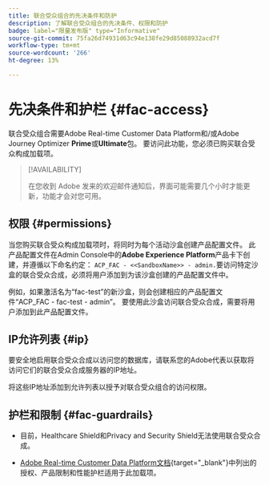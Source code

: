```yaml
---
title: 联合受众组合的先决条件和防护
description: 了解联合受众组合的先决条件、权限和防护
badge: label="限量发布版" type="Informative"
source-git-commit: 75fa26d74931d63c94e138fe29d85088932acd7f
workflow-type: tm+mt
source-wordcount: '266'
ht-degree: 13%

---
```


# 先决条件和护栏 {#fac-access}

联合受众组合需要Adobe Real-time Customer Data Platform和/或Adobe Journey Optimizer **Prime**&#x200B;或&#x200B;**Ultimate**&#x200B;包。 要访问此功能，您必须已购买联合受众构成加载项。

>[!AVAILABILITY]
>
>在您收到 Adobe 发来的欢迎邮件通知后，界面可能需要几个小时才能更新，功能才会对您可用。

## 权限 {#permissions}

当您购买联合受众构成加载项时，将同时为每个活动沙盒创建产品配置文件。 此产品配置文件在Admin Console中的&#x200B;**Adobe Experience Platform**&#x200B;产品卡下创建，并遵循以下命名约定： `ACP_FAC - <<SandboxName>> - admin.`要访问特定沙盒的联合受众合成，必须将用户添加到为该沙盒创建的产品配置文件中。

例如，如果激活名为“fac-test”的新沙盒，则会创建相应的产品配置文件“ACP_FAC - fac-test - admin”。 要使用此沙盒访问联合受众合成，需要将用户添加到此产品配置文件。

## IP允许列表 {#ip}

要安全地启用联合受众合成以访问您的数据库，请联系您的Adobe代表以获取将访问它们的联合受众合成服务器的IP地址。

将这些IP地址添加到允许列表以授予对联合受众组合的访问权限。

## 护栏和限制 {#fac-guardrails}

* 目前，Healthcare Shield和Privacy and Security Shield无法使用联合受众合成。

<!--
* Federated Audience Composition is compatible with Privacy & Security Shield and can be used in all verticals except for healthcare industries. Currently, Federated Audience Composition cannot be licensed to customers looking to ingest health data. [Learn more](https://experienceleague.adobe.com/en/docs/events/customer-data-management-voices-recordings/governance/healthcare-shield){target="_blank"}-->

* [Adobe Real-time Customer Data Platform文档](https://experienceleague.adobe.com/zh-hans/docs/experience-platform/profile/guardrails){target="_blank"}中列出的授权、产品限制和性能护栏适用于此加载项。
